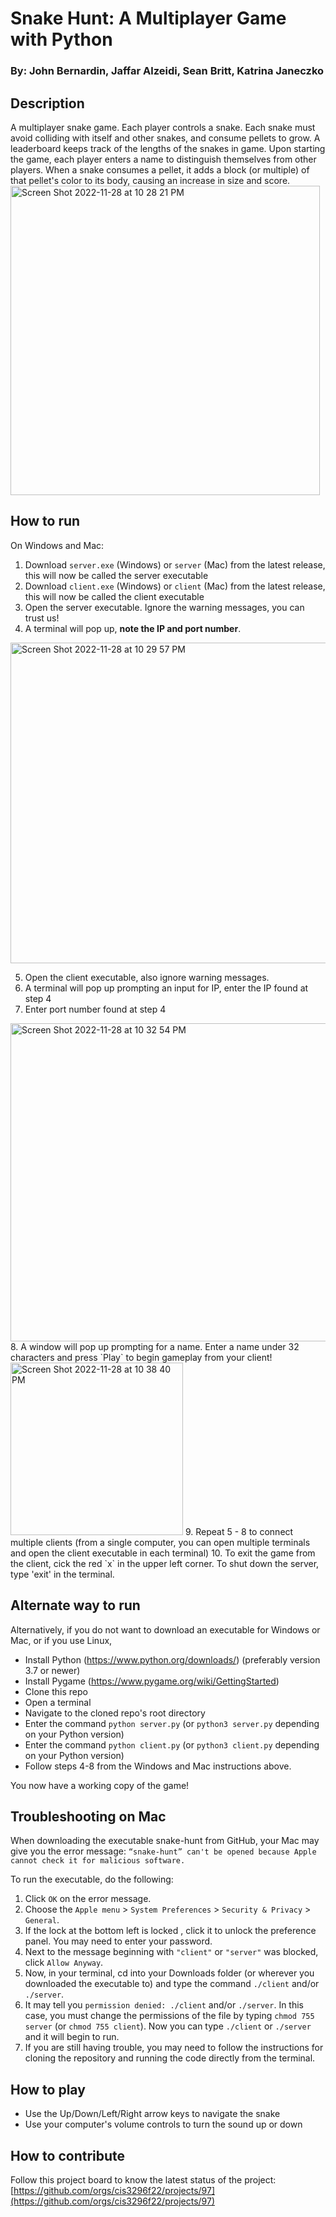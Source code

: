 # Snake Hunt: A Multiplayer Game with Python
### By: John Bernardin, Jaffar Alzeidi, Sean Britt, Katrina Janeczko

## Description
A multiplayer snake game. Each player controls a snake. Each snake must avoid colliding with itself and other snakes, and consume pellets to grow. A leaderboard keeps track of the lengths of the snakes in game. Upon starting the game, each player enters a name to distinguish themselves from other players. When a snake consumes a pellet, it adds a block (or multiple) of that pellet's color to its body, causing an increase in size and score. 
<img width="495" alt="Screen Shot 2022-11-28 at 10 28 21 PM" src="https://user-images.githubusercontent.com/73796086/204431645-88d2bb55-bf96-46f3-ba13-0d6410ddb9f7.png">

## How to run
On Windows and Mac:
1. Download `server.exe` (Windows) or `server` (Mac) from the latest release, this will now be called the server executable
2. Download `client.exe` (Windows) or `client` (Mac) from the latest release, this will now be called the client executable
3. Open the server executable. Ignore the warning messages, you can trust us!
4. A terminal will pop up, **note the IP and port number**. 
<img width="513" alt="Screen Shot 2022-11-28 at 10 29 57 PM" src="https://user-images.githubusercontent.com/73796086/204432021-766e6d84-a402-4d1a-aa87-980c201fd56e.png">

5. Open the client executable, also ignore warning messages.
6. A terminal will pop up prompting an input for IP, enter the IP found at step 4
7. Enter port number found at step 4
<img width="509" alt="Screen Shot 2022-11-28 at 10 32 54 PM" src="https://user-images.githubusercontent.com/73796086/204432284-3cb7724f-4dfa-471e-8a6a-f3e946a2170d.png">
8. A window will pop up prompting for a name. Enter a name under 32 characters and press `Play` to begin gameplay from your client!
<img width="276" alt="Screen Shot 2022-11-28 at 10 38 40 PM" src="https://user-images.githubusercontent.com/73796086/204432857-ce3d15e2-60de-4f1a-b143-33095cd75727.png">
9. Repeat 5 - 8 to connect multiple clients (from a single computer, you can open multiple terminals and open the client executable in each terminal)
10. To exit the game from the client, cick the red `x` in the upper left corner. To shut down the server, type 'exit' in the terminal.

## Alternate way to run
Alternatively, if you do not want to download an executable for Windows or Mac, or if you use Linux,

* Install Python (https://www.python.org/downloads/) (preferably version 3.7 or newer)
* Install Pygame (https://www.pygame.org/wiki/GettingStarted)
* Clone this repo
* Open a terminal
* Navigate to the cloned repo's root directory
* Enter the command `python server.py` (or `python3 server.py` depending on your Python version)
* Enter the command `python client.py` (or `python3 client.py` depending on your Python version)
* Follow steps 4-8 from the Windows and Mac instructions above. 

You now have a working copy of the game!

## Troubleshooting on Mac
When downloading the executable snake-hunt from GitHub, your Mac may give you the error message: `“snake-hunt” can't be opened because Apple cannot check it for malicious software.` 

To run the executable, do the following:
1. Click `OK` on the error message.
2. Choose the `Apple menu`  > `System Preferences` > `Security & Privacy` > `General`.
3. If the lock at the bottom left is locked , click it to unlock the preference panel. You may need to enter your password.
3. Next to the message beginning with `"client"` or `"server"` was blocked, click `Allow Anyway`.
4. Now, in your terminal, cd into your Downloads folder (or wherever you downloaded the executable to) and type the command `./client` and/or `./server`. 
5. It may tell you `permission denied: ./client` and/or `./server`. In this case, you must change the permissions of the file by typing `chmod 755 server` (or `chmod 755 client`). Now you can type `./client` or `./server` and it will begin to run.
6. If you are still having trouble, you may need to follow the instructions for cloning the repository and running the code directly from the terminal.

## How to play
* Use the Up/Down/Left/Right arrow keys to navigate the snake
* Use your computer's volume controls to turn the sound up or down

## How to contribute
Follow this project board to know the latest status of the project: [https://github.com/orgs/cis3296f22/projects/97](https://github.com/orgs/cis3296f22/projects/97)  
